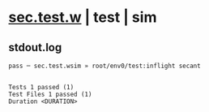 # [sec.test.w](../../../../../../examples/tests/sdk_tests/math/sec.test.w) | test | sim

## stdout.log
```log
pass ─ sec.test.wsim » root/env0/test:inflight secant
 
 
Tests 1 passed (1)
Test Files 1 passed (1)
Duration <DURATION>
```

